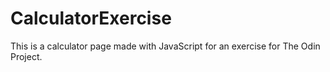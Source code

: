 # CalculatorExercise
This is a calculator page made with JavaScript for an exercise for The Odin Project.
